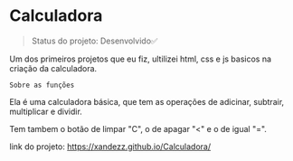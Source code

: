 # Calculadora

>Status do projeto: Desenvolvido✅

Um dos primeiros projetos que eu fiz, ultilizei html, css e js basicos na criação da calculadora.

```
Sobre as funções
```

Ela é uma calculadora básica, que tem as operações de adicinar, subtrair, multiplicar e dividir.

Tem tambem o botão de limpar "C", o de apagar "<" e o de igual "=".

link do projeto: https://xandezz.github.io/Calculadora/

